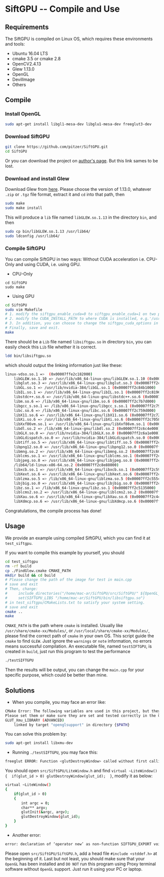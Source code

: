 # SiftGPU -- Compile and Use

## Requirements

The SiftGPU is compiled on Linux OS, which requires these environments and tools:

- Ubuntu 16.04 LTS
- cmake 3.5 or cmake 2.8
- OpenCV2.4.13
- Glew 1.13.0
- OpenGL
- DevilImage
- Others

## Compile

### Install OpenGL
```bash
sudo apt-get install libgl1-mesa-dev libglu1-mesa-dev freeglut3-dev
```

### Download SiftGPU

```bash
git clone https://github.com/pitzer/SiftGPU.git
cd SiftGPU
```
Or you can download the project on [author's page](http://www.cs.unc.edu/~ccwu/siftgpu/). But this link sames to be lost.

### Download and install Glew

Download Glew from [here](http://glew.sourceforge.net/).
Please choose the version of 1.13.0, whatever ``.zip`` or ``.tgz`` file format, extract it and ``cd`` into that path, then

```bash
sudo make
sudo make install
```
This will produce a  ``lib`` file named ``libGLEW.so.1.13`` in the directory ``bin``, and then
```bash
sudo cp bin/libGLEW.so.1.13 /usr/lib64/
sudo ldconfig /usr/lib64/
```

### Compile SiftGPU

You can compile SiftGPU in two ways: Without CUDA acceleration i.e. CPU-Only and using CUDA, i.e. using GPU.

- CPU-Only

```
cd SiftGPU
sudo make
```

- Using GPU

```bash
cd SiftGPU
sudo vim Makefile
# 1. modify the siftgpu_enable_cuda=0 to siftgpu_enable_cuda=1 on two positions
# 2. modify the CUDA_INSTALL_PATH to where CUDA is installed, e.g.'/usr/local/cuda-9.0'
# 3. In addition, you can choose to change the siftgpu_cuda_options in your specific setting
# Finally, save and exit.
make
```

There should be a ``Lib`` file named ``libsiftgpu.so`` in directory ``bin``, you can easily check this ``Lib`` file whether it is correct.
```bash
ldd bin/libsiftgpu.so
```
which should output the linking information just like these:
```bash
linux-vdso.so.1 =>  (0x00007ffe2c182000)
    libGLEW.so.1.10 => /usr/lib/x86_64-linux-gnu/libGLEW.so.1.10 (0x00007ff2c899f000)
    libglut.so.3 => /usr/lib/x86_64-linux-gnu/libglut.so.3 (0x00007ff2c8755000)
    libGL.so.1 => /usr/lib/nvidia-384/libGL.so.1 (0x00007ff2c84b1000)
    libIL.so.1 => /usr/lib/x86_64-linux-gnu/libIL.so.1 (0x00007ff2c8196000)
    libstdc++.so.6 => /usr/lib/x86_64-linux-gnu/libstdc++.so.6 (0x00007ff2c7e83000)
    libm.so.6 => /lib/x86_64-linux-gnu/libm.so.6 (0x00007ff2c7b7d000)
    libgcc_s.so.1 => /lib/x86_64-linux-gnu/libgcc_s.so.1 (0x00007ff2c7966000)
    libc.so.6 => /lib/x86_64-linux-gnu/libc.so.6 (0x00007ff2c759d000)
    libX11.so.6 => /usr/lib/x86_64-linux-gnu/libX11.so.6 (0x00007ff2c7268000)
    libXi.so.6 => /usr/lib/x86_64-linux-gnu/libXi.so.6 (0x00007ff2c7058000)
    libXxf86vm.so.1 => /usr/lib/x86_64-linux-gnu/libXxf86vm.so.1 (0x00007ff2c6e52000)
    libdl.so.2 => /lib/x86_64-linux-gnu/libdl.so.2 (0x00007ff2c6c4e000)
    libGLX.so.0 => /usr/lib/nvidia-384/libGLX.so.0 (0x00007ff2c6a1e000)
    libGLdispatch.so.0 => /usr/lib/nvidia-384/libGLdispatch.so.0 (0x00007ff2c6750000)
    libtiff.so.5 => /usr/lib/x86_64-linux-gnu/libtiff.so.5 (0x00007ff2c64dd000)
    libpng12.so.0 => /usr/lib/x86_64-linux-gnu/libpng12.so.0 (0x00007ff2c62b7000)
    libmng.so.2 => /usr/lib/x86_64-linux-gnu/libmng.so.2 (0x00007ff2c603b000)
    liblcms.so.1 => /usr/lib/x86_64-linux-gnu/liblcms.so.1 (0x00007ff2c5e04000)
    libjpeg.so.8 => /usr/lib/x86_64-linux-gnu/libjpeg.so.8 (0x00007ff2c5baf000)
    /lib64/ld-linux-x86-64.so.2 (0x00007ff2c8e88000)
    libxcb.so.1 => /usr/lib/x86_64-linux-gnu/libxcb.so.1 (0x00007ff2c5990000)
    libXext.so.6 => /usr/lib/x86_64-linux-gnu/libXext.so.6 (0x00007ff2c577e000)
    liblzma.so.5 => /lib/x86_64-linux-gnu/liblzma.so.5 (0x00007ff2c555c000)
    libjbig.so.0 => /usr/lib/x86_64-linux-gnu/libjbig.so.0 (0x00007ff2c534e000)
    libz.so.1 => /lib/x86_64-linux-gnu/libz.so.1 (0x00007ff2c5135000)
    liblcms2.so.2 => /usr/lib/x86_64-linux-gnu/liblcms2.so.2 (0x00007ff2c4ee0000)
    libXau.so.6 => /usr/lib/x86_64-linux-gnu/libXau.so.6 (0x00007ff2c4cdc000)
    libXdmcp.so.6 => /usr/lib/x86_64-linux-gnu/libXdmcp.so.6 (0x00007ff2c4ad6000)
```
Congratulations, the compile process has done!


## Usage

We provide an example using compiled SiftGPU, which you can find it at ``test_siftgpu``.

If you want to compile this example by yourself, you should

```bash
cd test_siftgpu
rm -rf build
cp ./FindGlew.cmake CMAKE_PATH
mkdir build && cd build
# Please change the path of the image for test in main.cpp
# save and exit
# Then, change:
#     include_directories("/home/mac-ar/SiftGPU/src/SiftGPU/" ${OpenGL_INCLUDE_DIR} ${CUDA_INCLUDE_DIR})
#     set(SIFTGPU_LIBS "/home/mac-ar/SiftGPU/bin/libsiftgpu.so")
# in test_siftgpu/CMakeLists.txt to satisfy your system setting.
# save and exit
cmake ..
make
```
``CMAKE_PATH`` is the path where ``cmake`` is installed. Usually like ``/usr/share/cmake-xx/Modules/``, or ``/usr/local/share/cmake-xx/Modules/``, please find the correct path of ``cmake`` in your own OS. This script guide the ``cmake`` to find ``GLEW``.
Just ignore the ``warnings`` or ``note`` information, no errors means successful compilation. An executable file, named ``testSIFTGPU``, is created in ``build``, just run this program to test the performance

```bash
./testSIFTGPU
```
Then the results will be output, you can change the ``main.cpp`` for your specific purpose, which could be better than mine.


## Solutions

- When you compile, you may face an error like:
```bash
CMake Error: The following variables are used in this project, but they are set to NOTFOUND.
Please set them or make sure they are set and tested correctly in the CMake files:
GLUT_Xmu_LIBRARY (ADVANCED)
    linked by target "openglsupport" in directory {$PATH}
```
You can solve this problem by:
```bash
sudo apt-get install libxmu-dev
```

- Running ``./testSIFTGPU``, you may face this:
```bash
freeglut ERROR: Function <glutDestroyWindow> called without first calling 'glutInit'.
```
You should open ``src/SiftGPU/LiteWindow.h`` and find ``virtual ~LiteWindow()   {  if(glut_id > 0) glutDestroyWindow(glut_id);  }``, modify it as below:
```bash
virtual ~LiteWindow()   
{  
    if(glut_id > 0) 
    {
    　　int argc = 0;
    　　char** argv;
    　　glutInit(&argc, argv); 
    　　glutDestroyWindow(glut_id); 
    } 
}
```

- Another error:
```bash
error: declaration of ‘operator new’ as non-function SIFTGPU_EXPORT void* operator new (size_t size);
```
Please open ``src/SiftGPU/SiftGPU.h``, add a head file ``#include <stddef.h>`` at the beginning of it.
Last but not least, you should make sure that your ``OpenGL`` has been installed and ``DO NOT`` run this program using Proxy terminal software without ``OpenGL`` support. Just run it using your PC or laptop.
